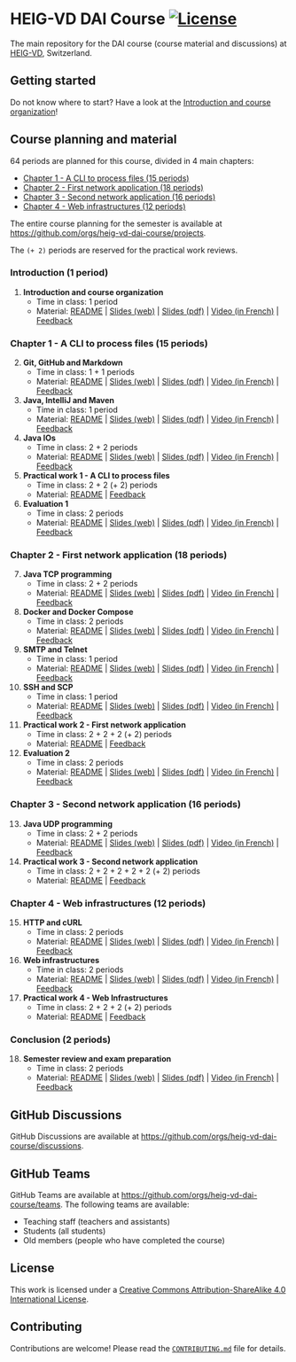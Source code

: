 # HEIG-VD DAI Course [![License](https://img.shields.io/github/license/heig-vd-dai-course/heig-vd-dai-course)](./LICENSE.md)

[feedback-01]: #
[feedback-02]: #
[feedback-03]: #
[feedback-04]: #
[feedback-05]: #
[feedback-06]: #
[feedback-07]: #
[feedback-08]: #
[feedback-09]: #
[feedback-10]: #
[feedback-11]: #
[feedback-12]: #
[feedback-13]: #
[feedback-14]: #
[feedback-15]: #
[feedback-16]: #
[feedback-17]: #
[feedback-18]: #

The main repository for the DAI course (course material and discussions) at [HEIG-VD](https://heig-vd.ch), Switzerland.

## Getting started

Do not know where to start? Have a look at the [Introduction and course organization](./01-introduction-and-course-organization/README.md)!

## Course planning and material

64 periods are planned for this course, divided in 4 main chapters:

- [Chapter 1 - A CLI to process files (15 periods)](#chapter-1---a-cli-to-process-files-15-periods)
- [Chapter 2 - First network application (18 periods)](#chapter-2---first-network-application-18-periods)
- [Chapter 3 - Second network application (16 periods)](#chapter-3---second-network-application-16-periods)
- [Chapter 4 - Web infrastructures (12 periods)](#chapter-4---web-infrastructures-12-periods)

The entire course planning for the semester is available at <https://github.com/orgs/heig-vd-dai-course/projects>.

The `(+ 2)` periods are reserved for the practical work reviews.

### Introduction (1 period)

1. **Introduction and course organization**
    - Time in class: 1 period
    - Material: [README](./01-introduction-and-course-organization/README.md) | [Slides (web)](https://heig-vd-dai-course.github.io/heig-vd-dai-course/01-introduction-and-course-organization/) | [Slides (pdf)](https://heig-vd-dai-course.github.io/heig-vd-dai-course/01-introduction-and-course-organization/01-introduction-and-course-organization.pdf) | [Video (in French)]() | [Feedback][feedback-01]

### Chapter 1 - A CLI to process files (15 periods)

2. **Git, GitHub and Markdown**
    - Time in class: 1 + 1 periods
    - Material: [README](./02-git-github-and-markdown/README.md) | [Slides (web)](https://heig-vd-dai-course.github.io/heig-vd-dai-course/02-git-github-and-markdown/) | [Slides (pdf)](https://heig-vd-dai-course.github.io/heig-vd-dai-course/02-git-github-and-markdown/02-git-github-and-markdown.pdf) | [Video (in French)]() | [Feedback][feedback-02]
3. **Java, IntelliJ and Maven**
    - Time in class: 1 period
    - Material: [README](./03-java-intellij-and-maven/README.md) | [Slides (web)](https://heig-vd-dai-course.github.io/heig-vd-dai-course/03-java-intellij-and-maven/) | [Slides (pdf)](https://heig-vd-dai-course.github.io/heig-vd-dai-course/03-java-intellij-and-maven/03-java-intellij-and-maven.pdf) | [Video (in French)]() | [Feedback][feedback-03]
4. **Java IOs**
    - Time in class: 2 + 2 periods
    - Material: [README](./04-java-ios/README.md) | [Slides (web)](https://heig-vd-dai-course.github.io/heig-vd-dai-course/04-java-ios/) | [Slides (pdf)](https://heig-vd-dai-course.github.io/heig-vd-dai-course/04-java-ios/04-java-ios.pdf) | [Video (in French)]() | [Feedback][feedback-04]
5. **Practical work 1 - A CLI to process files**
    - Time in class: 2 + 2 (+ 2) periods
    - Material: [README](./05-practical-work-1-a-cli-to-process-files/README.md) | [Feedback][feedback-05]
6. **Evaluation 1**
    - Time in class: 2 periods
    - Material: [README](./06-evaluation-1/README.md) | [Slides (web)](https://heig-vd-dai-course.github.io/heig-vd-dai-course/06-evaluation-1/) | [Slides (pdf)](https://heig-vd-dai-course.github.io/heig-vd-dai-course/06-evaluation-1/06-evaluation-1.pdf) | [Video (in French)]() | [Feedback][feedback-06]

### Chapter 2 - First network application (18 periods)

7. **Java TCP programming**
    - Time in class: 2 + 2 periods
    - Material: [README](./07-java-tcp-programming/README.md) | [Slides (web)](https://heig-vd-dai-course.github.io/heig-vd-dai-course/07-java-tcp-programming/) | [Slides (pdf)](https://heig-vd-dai-course.github.io/heig-vd-dai-course/07-java-tcp-programming/07-java-tcp-programming.pdf) | [Video (in French)]() | [Feedback][feedback-07]
8. **Docker and Docker Compose**
    - Time in class: 2 periods
    - Material: [README](./08-docker-and-docker-compose/README.md) | [Slides (web)](https://heig-vd-dai-course.github.io/heig-vd-dai-course/08-docker-and-docker-compose/) | [Slides (pdf)](https://heig-vd-dai-course.github.io/heig-vd-dai-course/08-docker-and-docker-compose/08-docker-and-docker-compose.pdf) | [Video (in French)]() | [Feedback][feedback-08]
9. **SMTP and Telnet**
    - Time in class: 1 period
    - Material: [README](./09-smtp-and-telnet/README.md) | [Slides (web)](https://heig-vd-dai-course.github.io/heig-vd-dai-course/09-smtp-and-telnet/) | [Slides (pdf)](https://heig-vd-dai-course.github.io/heig-vd-dai-course/09-smtp-and-telnet/09-smtp-and-telnet.pdf) | [Video (in French)]() | [Feedback][feedback-09]
10. **SSH and SCP**
    - Time in class: 1 period
    - Material: [README](./10-ssh-and-scp/README.md) | [Slides (web)](https://heig-vd-dai-course.github.io/heig-vd-dai-course/10-ssh-and-scp/) | [Slides (pdf)](https://heig-vd-dai-course.github.io/heig-vd-dai-course/10-ssh-and-scp/10-ssh-and-scp.pdf) | [Video (in French)]() | [Feedback][feedback-10]
11. **Practical work 2 - First network application**
    - Time in class: 2 + 2 + 2 (+ 2) periods
    - Material: [README](./11-practical-work-2-first-network-application/README.md) | [Feedback][feedback-11]
12. **Evaluation 2**
    - Time in class: 2 periods
    - Material: [README](./12-evaluation-2/README.md) | [Slides (web)](https://heig-vd-dai-course.github.io/heig-vd-dai-course/12-evaluation-2/) | [Slides (pdf)](https://heig-vd-dai-course.github.io/heig-vd-dai-course/12-evaluation-2/12-evaluation-2.pdf) | [Video (in French)]() | [Feedback][feedback-12]

### Chapter 3 - Second network application (16 periods)

13. **Java UDP programming**
    - Time in class: 2 + 2 periods
    - Material: [README](./13-java-udp-programming/README.md) | [Slides (web)](https://heig-vd-dai-course.github.io/heig-vd-dai-course/13-java-udp-programming/) | [Slides (pdf)](https://heig-vd-dai-course.github.io/heig-vd-dai-course/13-java-udp-programming/13-java-udp-programming.pdf) | [Video (in French)]() | [Feedback][feedback-13]
14. **Practical work 3 - Second network application**
    - Time in class: 2 + 2 + 2 + 2 + 2 (+ 2) periods
    - Material: [README](./14-practical-work-3-second-network-application/README.md) | [Feedback][feedback-14]

### Chapter 4 - Web infrastructures (12 periods)

15. **HTTP and cURL**
    - Time in class: 2 periods
    - Material: [README](./15-http-and-curl/README.md) | [Slides (web)](https://heig-vd-dai-course.github.io/heig-vd-dai-course/15-http-and-curl/) | [Slides (pdf)](https://heig-vd-dai-course.github.io/heig-vd-dai-course/15-http-and-curl/15-http-and-curl.pdf) | [Video (in French)]() | [Feedback][feedback-15]
16. **Web infrastructures**
    - Time in class: 2 periods
    - Material: [README](./16-web-infrastructures/README.md) | [Slides (web)](https://heig-vd-dai-course.github.io/heig-vd-dai-course/16-web-infrastructures/) | [Slides (pdf)](https://heig-vd-dai-course.github.io/heig-vd-dai-course/16-web-infrastructures/15-web-infrastructures.pdf) | [Video (in French)]() | [Feedback][feedback-16]
17. **Practical work 4 - Web Infrastructures**
    - Time in class: 2 + 2 + 2 (+ 2) periods
    - Material: [README](./17-practical-work-4-web-infrastructures/README.md) | [Feedback][feedback-17]

### Conclusion (2 periods)

18. **Semester review and exam preparation**
    - Time in class: 2 periods
    - Material: [README](./18-semester-review-and-exam-preparation/README.md) | [Slides (web)](https://heig-vd-dai-course.github.io/heig-vd-dai-course/18-semester-review-and-exam-preparation/) | [Slides (pdf)](https://heig-vd-dai-course.github.io/heig-vd-dai-course/18-semester-review-and-exam-preparation/18-semester-review-and-exam-preparation.pdf) | [Video (in French)]() | [Feedback][feedback-18]

## GitHub Discussions

GitHub Discussions are available at <https://github.com/orgs/heig-vd-dai-course/discussions>.

## GitHub Teams

GitHub Teams are available at <https://github.com/orgs/heig-vd-dai-course/teams>. The following teams are available:

- Teaching staff (teachers and assistants)
- Students (all students)
- Old members (people who have completed the course)

## License

This work is licensed under a [Creative Commons Attribution-ShareAlike 4.0 International License](./LICENSE.md).

## Contributing

Contributions are welcome! Please read the [`CONTRIBUTING.md`](./CONTRIBUTING.md) file for details.
